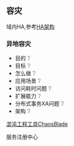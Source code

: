 
## 容灾

域内HA,参考[HA架构](hanote.md)

### 异地容灾

  - 目的 :grey_question:
  - 目标 :grey_question:
  - 怎么做 :grey_question:
  - 应用场景 :grey_question:
  - 访问耗时问题 :grey_question:
  - 扩展能力 :grey_question:
  - 分布式事务XA问题 :grey_question:
  - 架构 :grey_question:





[混沌工程工具ChaosBlade](https://www.cnblogs.com/pigpdong/p/10932415.html)

服务注册中心




